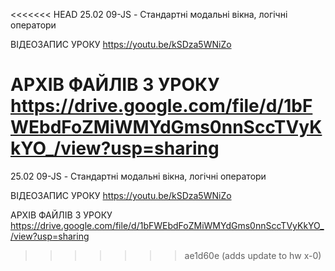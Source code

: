 <<<<<<< HEAD
25.02
09-JS - Стандартні модальні вікна, логічні оператори

ВІДЕОЗАПИС УРОКУ https://youtu.be/kSDza5WNiZo

АРХІВ ФАЙЛІВ З УРОКУ https://drive.google.com/file/d/1bFWEbdFoZMiWMYdGms0nnSccTVyKkYO_/view?usp=sharing
=======
25.02
09-JS - Стандартні модальні вікна, логічні оператори

ВІДЕОЗАПИС УРОКУ https://youtu.be/kSDza5WNiZo

АРХІВ ФАЙЛІВ З УРОКУ https://drive.google.com/file/d/1bFWEbdFoZMiWMYdGms0nnSccTVyKkYO_/view?usp=sharing
>>>>>>> ae1d60e (adds update to  hw x-0)
